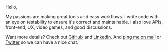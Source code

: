 <greeting>Hello,</greeting>

My passions are making great tools and easy workflows.
I write code with an eye on testability
to ensure it's correct and maintainable.
I also love APIs, front-end, UX, video games, and good discussions.

Want more details?
Check out [GitHub][] and [LinkedIn][].
And [ping me on mail](mailto:mail@jonlauridsen.com) or [Twitter][]
so we can have a nice chat.

[github]: https://github.com/gaggle
[linkedin]: https://linkedin.com/in/jonlauridsen
[twitter]: https://twitter.com/jonlauridsen
